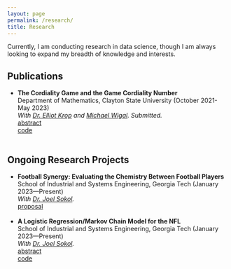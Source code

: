 ```yaml
---
layout: page
permalink: /research/
title: Research
---
```


Currently, I am conducting research in data science, though I am always looking to expand my breadth of knowledge and interests.

<h2>Publications</h2>
<ul>
	<li>
		<b>The Cordiality Game and the Game Cordiality Number</b><br>
		Department of Mathematics, Clayton State University (October 2021-May 2023)<br>
		<i>With <a href="https://facultyprofiles.clayton.edu/faculty/ekrop">Dr. Elliot Krop</a> and 
			<a href="https://mwigal3.math.gatech.edu/">Michael Wigal</a>. Submitted.</i><br>
		<a href="/research/cordiality_abstract.pdf"><div class="color-button">abstract</div></a>
		<a href="https://github.com/thearyanmittal/cordiality-game"><div class="color-button">code</div></a>
	</li><br>
	<!-- <li>
		<b>"Paper title #1"</b><br>
		<i>List of authors</i><br>
		Conference, Year<br>
		<a href=""><div class="color-button">pdf</div></a><a href=""><div class="color-button">cite</div></a><a href=""><div class="color-button">code</div></a>
	</li><br> -->
</ul>

<h2>Ongoing Research Projects</h2>
<ul>
	<li>
		<b>Football Synergy: Evaluating the Chemistry Between Football Players</b><br>
		School of Industrial and Systems Engineering, Georgia Tech (January 2023—Present)<br>
		<i>With <a href="https://www2.isye.gatech.edu/faculty/Joel_Sokol/">Dr. Joel Sokol</a>.</i><br>
		<a href="/research/football_chemistry_proposal.pdf"><div class="color-button">proposal</div></a>
		<!-- <a href="https://github.com/thearyanmittal/nfl-lrmc"><div class="color-button">code</div></a> -->
	</li><br>
	<li>
		<b>A Logistic Regression/Markov Chain Model for the NFL</b><br>
		School of Industrial and Systems Engineering, Georgia Tech (January 2023—Present)<br>
		<i>With <a href="https://www2.isye.gatech.edu/faculty/Joel_Sokol/">Dr. Joel Sokol</a>.</i><br>
		<a href="/research/lrmc_nfl_abstract.pdf"><div class="color-button">abstract</div></a>
		<a href="https://github.com/thearyanmittal/nfl-lrmc"><div class="color-button">code</div></a>
	</li><br>
</ul>

<!-- <h2>Research Implementations</h2>
<ul>
	<li>
		<b>Title #1</b>: Brief description of this research implementation.<br>
		<a href=""><div class="color-button">paper</div></a><a href=""><div class="color-button">report</div></a><a href=""><div class="color-button">code</div></a>
	</li><br>
	<li>
		<b>Title #2</b>: Brief description of this research implementation.<br>
		<a href=""><div class="color-button">paper</div></a><a href=""><div class="color-button">report</div></a><a href=""><div class="color-button">code</div></a>
	</li><br>
</ul> -->